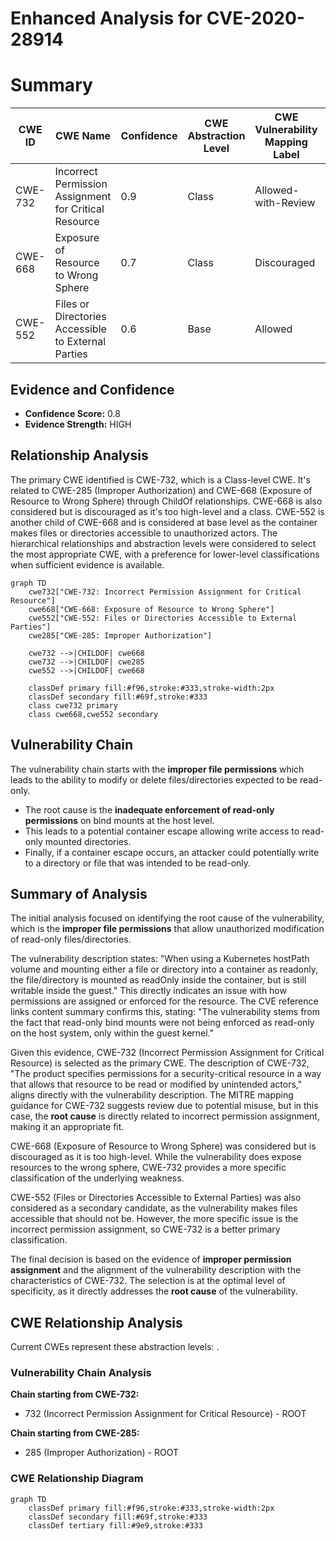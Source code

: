 # Enhanced Analysis for CVE-2020-28914

# Summary
| CWE ID | CWE Name | Confidence | CWE Abstraction Level | CWE Vulnerability Mapping Label | CWE-Vulnerability Mapping Notes |
|---|---|---|---|---|---|
| CWE-732 | Incorrect Permission Assignment for Critical Resource | 0.9 | Class | Allowed-with-Review | Primary CWE |
| CWE-668 | Exposure of Resource to Wrong Sphere | 0.7 | Class | Discouraged | Secondary Candidate |
| CWE-552 | Files or Directories Accessible to External Parties | 0.6 | Base | Allowed | Secondary Candidate |

## Evidence and Confidence

*   **Confidence Score:** 0.8
*   **Evidence Strength:** HIGH

## Relationship Analysis
The primary CWE identified is CWE-732, which is a Class-level CWE. It's related to CWE-285 (Improper Authorization) and CWE-668 (Exposure of Resource to Wrong Sphere) through ChildOf relationships. CWE-668 is also considered but is discouraged as it's too high-level and a class. CWE-552 is another child of CWE-668 and is considered at base level as the container makes files or directories accessible to unauthorized actors. The hierarchical relationships and abstraction levels were considered to select the most appropriate CWE, with a preference for lower-level classifications when sufficient evidence is available.

```mermaid
graph TD
    cwe732["CWE-732: Incorrect Permission Assignment for Critical Resource"]
    cwe668["CWE-668: Exposure of Resource to Wrong Sphere"]
    cwe552["CWE-552: Files or Directories Accessible to External Parties"]
    cwe285["CWE-285: Improper Authorization"]

    cwe732 -->|CHILDOF| cwe668
    cwe732 -->|CHILDOF| cwe285
    cwe552 -->|CHILDOF| cwe668

    classDef primary fill:#f96,stroke:#333,stroke-width:2px
    classDef secondary fill:#69f,stroke:#333
    class cwe732 primary
    class cwe668,cwe552 secondary
```

## Vulnerability Chain
The vulnerability chain starts with the **improper file permissions** which leads to the ability to modify or delete files/directories expected to be read-only.
- The root cause is the **inadequate enforcement of read-only permissions** on bind mounts at the host level.
- This leads to a potential container escape allowing write access to read-only mounted directories.
- Finally, if a container escape occurs, an attacker could potentially write to a directory or file that was intended to be read-only.

## Summary of Analysis
The initial analysis focused on identifying the root cause of the vulnerability, which is the **improper file permissions** that allow unauthorized modification of read-only files/directories.

The vulnerability description states: "When using a Kubernetes hostPath volume and mounting either a file or directory into a container as readonly, the file/directory is mounted as readOnly inside the container, but is still writable inside the guest." This directly indicates an issue with how permissions are assigned or enforced for the resource. The CVE reference links content summary confirms this, stating: "The vulnerability stems from the fact that read-only bind mounts were not being enforced as read-only on the host system, only within the guest kernel."

Given this evidence, CWE-732 (Incorrect Permission Assignment for Critical Resource) is selected as the primary CWE. The description of CWE-732, "The product specifies permissions for a security-critical resource in a way that allows that resource to be read or modified by unintended actors," aligns directly with the vulnerability description. The MITRE mapping guidance for CWE-732 suggests review due to potential misuse, but in this case, the **root cause** is directly related to incorrect permission assignment, making it an appropriate fit.

CWE-668 (Exposure of Resource to Wrong Sphere) was considered but is discouraged as it is too high-level. While the vulnerability does expose resources to the wrong sphere, CWE-732 provides a more specific classification of the underlying weakness.

CWE-552 (Files or Directories Accessible to External Parties) was also considered as a secondary candidate, as the vulnerability makes files accessible that should not be. However, the more specific issue is the incorrect permission assignment, so CWE-732 is a better primary classification.

The final decision is based on the evidence of **improper permission assignment** and the alignment of the vulnerability description with the characteristics of CWE-732. The selection is at the optimal level of specificity, as it directly addresses the **root cause** of the vulnerability.


## CWE Relationship Analysis

Current CWEs represent these abstraction levels: .


### Vulnerability Chain Analysis

**Chain starting from CWE-732:**
- 732 (Incorrect Permission Assignment for Critical Resource) - ROOT


**Chain starting from CWE-285:**
- 285 (Improper Authorization) - ROOT



### CWE Relationship Diagram

```mermaid
graph TD
    classDef primary fill:#f96,stroke:#333,stroke-width:2px
    classDef secondary fill:#69f,stroke:#333
    classDef tertiary fill:#9e9,stroke:#333
```